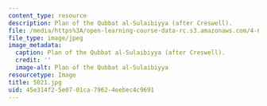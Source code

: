 ```yaml
---
content_type: resource
description: Plan of the Qubbat al-Sulaibiyya (after Creswell).
file: /media/https%3A/open-learning-course-data-rc.s3.amazonaws.com/4-614-religious-architecture-and-islamic-cultures-fall-2002/45e314f25e0701ca79624eebec4c9691_5021.jpg
file_type: image/jpeg
image_metadata:
  caption: Plan of the Qubbat al-Sulaibiyya (after Creswell).
  credit: ''
  image-alt: Plan of the Qubbat al-Sulaibiyya
resourcetype: Image
title: 5021.jpg
uid: 45e314f2-5e07-01ca-7962-4eebec4c9691
---
```

